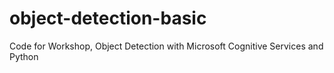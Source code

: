 # object-detection-basic
Code for Workshop, Object Detection with Microsoft Cognitive Services and Python
